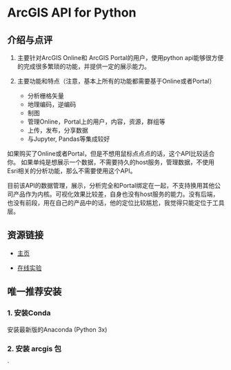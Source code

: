 # ArcGIS API for Python

## 介绍与点评

1. 主要针对ArcGIS Online和 ArcGIS Portal的用户，使用python api能够很方便的完成很多繁琐的功能，并提供一定的展示能力。

2. 主要功能和特点（注意，基本上所有的功能都需要基于Online或者Portal）
	- 分析栅格矢量
	- 地理编码，逆编码
	- 制图
	- 管理Online，Portal上的用户，内容，资源，群组等
	- 上传，发布，分享数据
	- 与Jupyter, Pandas等集成较好

如果购买了Online或者Portal，但是不想用鼠标点点点的话，这个API比较适合你。
如果单纯是想展示一个数据，不需要持久的host服务，管理数据，不使用Esri相关的分析功能，那么不需要使用这个API。

目前该API的数据管理，展示，分析完全和Portal绑定在一起，不支持换用其他公司产品作为内核。可视化效果比较差，自身也没有host服务的能力。没有后端，也没有前段，用在自己的产品中的话，他的定位比较尴尬，我觉得只能定位于工具层。

## 资源链接

- [主页](https://developers.arcgis.com/python/)

- [在线实验](https://notebooks.esri.com/user/mMSRCUS0hstp/tree)

## 唯一推荐安装

### 1. 安装Conda

安装最新版的Anaconda (Python 3x)

### 2. 安装 arcgis 包

`